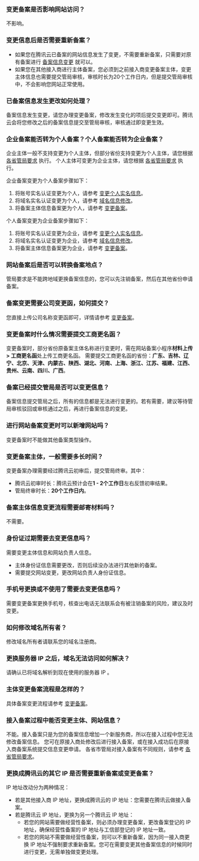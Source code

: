 ### 变更备案是否影响网站访问？
不影响。

### 变更信息后是否需要重新备案？
- 如果您在腾讯云已备案的网站信息发生了变更，不需要重新备案，只需要对原有备案进行 [备案信息变更](https://cloud.tencent.com/document/product/243/37406) 就可以。
- 如果您在其他接入商进行主体备案，您必须到之前接入商变更备案主体，变更主体信息也需要提交管局审核，审核时长为20个工作日内，但是提交管局审核中，不会影响您网站正常使用。

### 已备案信息发生更改如何处理？
备案信息发生变更，请您办理变更备案，修改发生变化的项后提交变更即可。腾讯云会将您修改之后的备案信息提交至管局审核，审核通过即变更生效。 

### 企业备案能否转为个人备案？个人备案能否转为企业备案？
企业主体一般不支持变更为个人主体，但部分省份支持变更为个人主体，请您根据 [各省管局要求](https://cloud.tencent.com/document/product/243/3474) 执行。
个人主体可变更为企业主体，请您根据 [各省管局要求](https://cloud.tencent.com/document/product/243/3474) 执行。

企业备案变更为个人备案步骤如下：
1. 将账号实名认证变更为个人，请参考 [变更个人实名信息](https://cloud.tencent.com/document/product/378/34075)。
2. 将域名实名认证变更为个人，请参考 [域名信息修改](https://cloud.tencent.com/document/product/242/3648)。
3. 将备案主体信息备案更为个人，请参考 [变更备案](https://cloud.tencent.com/document/product/243/37406)。

个人备案变更为企业备案步骤如下：
1. 将账号实名认证变更为企业，请参考 [变更个人实名信息](https://cloud.tencent.com/document/product/378/34075)。
2. 将域名实名认证变更为企业，请参考 [域名信息修改](https://cloud.tencent.com/document/product/242/3648)。
3. 将备案主体信息备案更为企业，请参考 [变更备案](https://cloud.tencent.com/document/product/243/37406)。

### 网站备案后是否可以转换备案地点？
管局要求是不能跨地域更换备案信息的，您可以先注销备案，然后在其他省份申请备案。

### 备案变更需要公司变更函，如何提交？
您直接上传公司名称变更函即可，详情请参考 [变更备案](https://cloud.tencent.com/document/product/243/37406)。

### 变更备案时什么情况需要提交工商更名函？
变更备案时，部分省份原备案主体名称进行变更时，需在网站备案小程序**材料上传 > 工商更名函**处上传工商更名函。
需要提交工商更名函的省份：**广东、吉林、辽宁、北京、天津、内蒙古、陕西、湖北、河南、上海、浙江、江苏、福建、江西、贵州、云南、四川、广西**。

### 备案已经提交管局是否可以变更信息？
备案信息提交管局之后，所有的信息都是无法进行变更的。若有需要，建议等待管局审核驳回或审核通过之后，再进行备案信息的变更。 

### 进行网站备案变更时可以新增网站吗？
变更备案时不能做其他备案类型操作。

### 变更备案主体，一般需要多长时间？
变更备案办理需要经过腾讯云初审后，提交管局终审。其中：
- 腾讯云初审时长：腾讯云预计会在**1 - 2个工作日**左右反馈初审结果。
- 管局终审时长：**20个工作日内**。

### 备案主体信息变更流程需要邮寄材料吗？
不需要。

### 身份证过期需要去变更信息吗？
需要变更主体信息和网站负责人信息。 
- 主体身份证信息需要更改，否则后续没办法进行其他新的备案。 
- 需要提交网站变更，更改网站负责人身份证信息。 

### 手机号更换或不使用了需要去变更信息吗？
需要变更备案更换手机号，核查出电话无法联系会有被注销备案的风险，建议及时变更。

### 如何修改域名所有者？
修改域名所有者请联系您的域名注册商。 

### 更换服务器 IP 之后，域名无法访问如何解决？
请确认已将域名解析到现在使用的服务器 IP 。 

### 主体变更备案流程是怎样的？
具体备案变更流程请参考 [变更备案](https://cloud.tencent.com/document/product/243/37406)。

### 接入备案过程中能否变更主体、网站信息？
不能。接入备案只是为您的备案信息增加一个新服务商，所以在接入过程中您无法修改备案信息。
您可在原接入商处修改后进行接入备案，或在接入成功后在原接入商备案系统提交信息变更申请。
各省市管局对接入备案有不同规则，请参考 [各省管局要求](https://cloud.tencent.com/document/product/243/3474)。 

### 更换成腾讯云的其它 IP 是否需要重新备案或变更备案？
IP 地址改动分为两种情况：
- 若是其他接入商 IP 地址，更换成腾讯云的 IP 地址：您需要在腾讯云做接入备案。
- 若是腾讯云 IP 地址，更换为另一个腾讯云 IP 地址：
  - 若您的网站需要做经营性备案，则必须办理变更备案，更改备案登记的 IP 地址，确保经营性备案的 IP 地址与工信部登记的 IP 地址一致。
  - 若您的网站不需要做经营性备案，则可以不重新备案，因为同一接入商更换 IP 地址不强制要求重新备案。您可在需要变更其他备案信息的时候同时进行变更，无需单独做变更处理。

